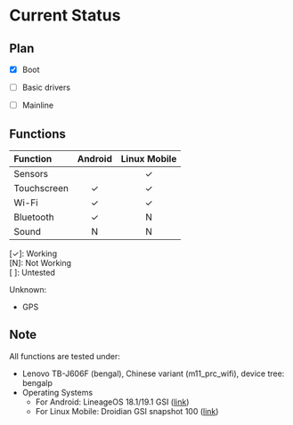 # Current Status

## Plan

- [x] Boot
- [ ] Basic drivers
- [ ] Mainline


## Functions

| Function    | Android | Linux Mobile |
| :---------- | :-----: | :----------: |
| Sensors     |         | &check;      |
| Touchscreen | &check; | &check;      |
| Wi-Fi       | &check; | &check;      |
| Bluetooth   | &check; | N            |
| Sound       | N       | N            |


[&check;]: Working \
[N]: Not Working \
[ ]: Untested

Unknown:

- GPS


## Note

All functions are tested under:

- Lenovo TB-J606F (bengal), Chinese variant (m11_prc_wifi), device tree: bengalp
- Operating Systems
	- For Android: LineageOS 18.1/19.1 GSI ([link](https://sourceforge.net/projects/andyyan-gsi))
	- For Linux Mobile: Droidian GSI snapshot 100 ([link](https://github.com/droidian-images/droidian))
